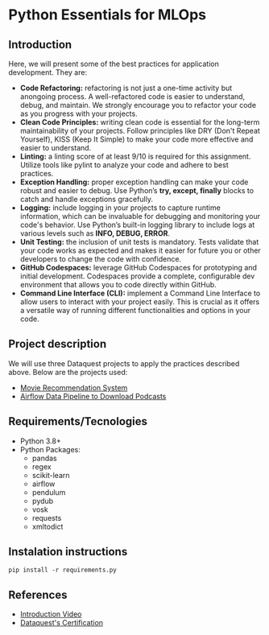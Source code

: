 # Python Essentials for MLOps

## Introduction

Here, we will present some of the best practices for application development. They are:

* **Code Refactoring:** refactoring is not just a one-time activity but anongoing process. A well-refactored code is easier to understand,
debug, and maintain. We strongly encourage you to refactor your
code as you progress with your projects.
* **Clean Code Principles:** writing clean code is essential for the
long-term maintainability of your projects. Follow principles like DRY
(Don't Repeat Yourself), KISS (Keep It Simple) to make your code
more effective and easier to understand.
* **Linting:** a linting score of at least 9/10 is required for this assignment. Utilize tools like pylint to analyze your code and adhere to best practices.
* **Exception Handling:** proper exception handling can make your code
robust and easier to debug. Use Python’s **try, except, finally** blocks
to catch and handle exceptions gracefully.
* **Logging:** include logging in your projects to capture runtime
information, which can be invaluable for debugging and monitoring
your code's behavior. Use Python’s built-in logging library to include
logs at various levels such as **INFO, DEBUG, ERROR**.
* **Unit Testing:** the inclusion of unit tests is mandatory. Tests validate that your code works as expected and makes it easier for future you or other developers to change the code with confidence.
* **GitHub Codespaces:** leverage GitHub Codespaces for prototyping
and initial development. Codespaces provide a complete,
configurable dev environment that allows you to code directly within
GitHub.
* **Command Line Interface (CLI):** implement a Command Line
Interface to allow users to interact with your project easily. This is
crucial as it offers a versatile way of running different functionalities
and options in your code.

## Project description

We will use three Dataquest projects to apply the practices described above. Below are the projects used:

* [Movie Recommendation System](https://github.com/jsleocadio/mlops2023/tree/main/Python_Essentials_for_MLOps/Project_01)
* [Airflow Data Pipeline to Download Podcasts](./Project_02/)

## Requirements/Tecnologies

* Python 3.8+
* Python Packages: 
    * pandas
    * regex
    * scikit-learn
    * airflow
    * pendulum
    * pydub
    * vosk
    * requests
    * xmltodict

## Instalation instructions

```
pip install -r requirements.py
```

## References

* [Introduction Video]()
* [Dataquest's Certification](https://app.dataquest.io/view_cert/C26UH6BWBWVT4KRYXHKD)